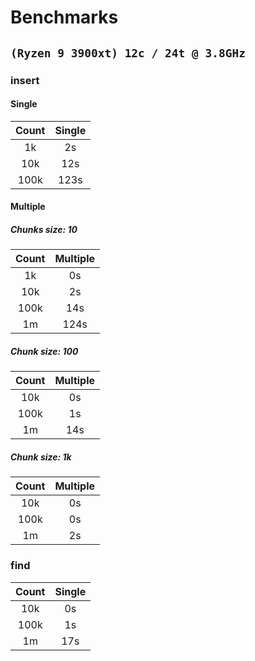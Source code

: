 # Benchmarks
## `(Ryzen 9 3900xt) 12c / 24t @ 3.8GHz`
### insert

#### Single

| Count | Single |
| :---: | :----: |
| 1k    | 2s     |
| 10k   | 12s    |
| 100k  | 123s   |

#### Multiple

##### Chunks size: 10

| Count | Multiple |
| :---: | :------: |
| 1k    | 0s       |
| 10k   | 2s       |
| 100k  | 14s      |
| 1m    | 124s     |

##### Chunk size: 100

| Count | Multiple |
| :---: | :------: |
| 10k   | 0s       |
| 100k  | 1s       |
| 1m    | 14s      |

##### Chunk size: 1k

| Count | Multiple |
| :---: | :------: |
| 10k   | 0s       |
| 100k  | 0s       |
| 1m    | 2s       |

### find

| Count | Single |
| :---: | :----: |
| 10k   | 0s     |
| 100k  | 1s     |
| 1m    | 17s    |